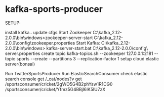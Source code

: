 # kafka-sports-producer
SETUP:

install kafka..
update cfgs
Start Zookeeper
C:\kafka_2.12-2.0.0\bin\windows>zookeeper-server-start   C:\kafka_2.12-2.0.0\config\zookeeper.properties
Start Kafka:
C:\kafka_2.12-2.0.0\bin\windows> kafka-server-start.bat    C:\kafka_2.12-2.0.0\config\ server.properties
create topic
kafka-topics.sh --zookeeper 127.0.0.1:2181 --topic sports --create --partitions 3 --replication-factor 1
setup cloud elastic server(bonsai)

Run TwitterSportsProducer
Run ElasticSearchConsumer
check elastic search console 
get            /_cat/nodes?v
get /sportsconsumer/cricket/2gWO5G4B2phYsw1R1CG0
/sportsconsumer/cricket/Yfmz5G4BBjI6lK5IU7zX
